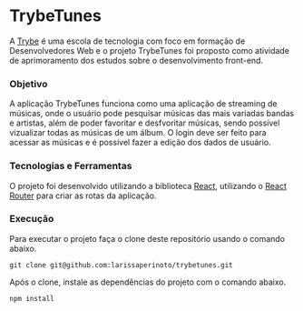 # TrybeTunes

A [Trybe](https://www.betrybe.com/) é uma escola de tecnologia com foco em formação de Desenvolvedores Web e o projeto TrybeTunes foi proposto como atividade de aprimoramento dos estudos sobre o desenvolvimento front-end.

### Objetivo

A aplicação TrybeTunes funciona como uma aplicação de streaming de músicas, onde o usuário pode pesquisar músicas das mais variadas bandas e artistas, além de poder favoritar e desfvoritar músicas, sendo possível vizualizar todas as músicas de um álbum. O login deve ser feito para acessar as músicas e é possível fazer a edição dos dados de usuário.

### Tecnologias e Ferramentas

O projeto foi desenvolvido utilizando a biblioteca [React](https://pt-br.reactjs.org/), utilizando o [React Router](https://reactrouter.com/) para criar as rotas da aplicação.

### Execução

Para executar o projeto faça o clone deste repositório usando o comando abaixo.

    git clone git@github.com:larissaperinoto/trybetunes.git
    
Após o clone, instale as dependências do projeto com o comando abaixo.

    npm install
